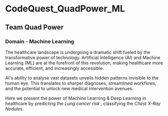# CodeQuest_QuadPower_ML
## Team Quad Power
### Domain - Machine Learning

The healthcare landscape is undergoing a dramatic shift fueled by the transformative
power of technology. Artificial Intelligence (AI) and Machine Learning (ML) are at the
forefront of this revolution, making healthcare more accurate, efficient, and increasingly
accessible.

AI's ability to analyse vast datasets unveils hidden patterns invisible to the human eye.
This translates to sharper diagnoses, streamlined workflows, and the potential to unlock
new medical intervention avenues. 

Here we present the power of Machine Learning & Deep Learning in healthcare by predicting the *Lung cancer risk* , classifying the *Chest X-Ray Nodules*.
